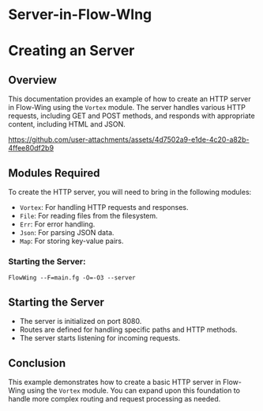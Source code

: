 # Server-in-Flow-WIng


# Creating an Server

## Overview

This documentation provides an example of how to create an HTTP server in Flow-Wing using the `Vortex` module. The server handles various HTTP requests, including GET and POST methods, and responds with appropriate content, including HTML and JSON.



https://github.com/user-attachments/assets/4d7502a9-e1de-4c20-a82b-4ffee80df2b9



## Modules Required

To create the HTTP server, you will need to bring in the following modules:

- `Vortex`: For handling HTTP requests and responses.
- `File`: For reading files from the filesystem.
- `Err`: For error handling.
- `Json`: For parsing JSON data.
- `Map`: For storing key-value pairs.

### Starting the Server:


```
FlowWing --F=main.fg -O=-O3 --server
```

## Starting the Server

- The server is initialized on port 8080.
- Routes are defined for handling specific paths and HTTP methods.
- The server starts listening for incoming requests.

## Conclusion

This example demonstrates how to create a basic HTTP server in Flow-Wing using the `Vortex` module. You can expand upon this foundation to handle more complex routing and request processing as needed.
